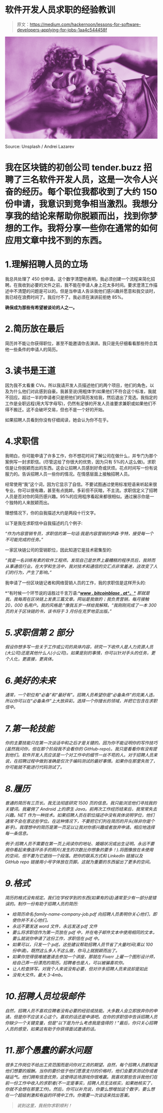 # 软件开发人员求职的经验教训

> 原文：<https://medium.com/hackernoon/lessons-for-software-developers-applying-for-jobs-1aa4c544458f>

![](img/8e9c6ab9e68cb345b8175db6f5179962.png)

Source: Unsplash / Andrei Lazarev

# 我在区块链的初创公司 tender.buzz 招聘了三名软件开发人员，这是一次令人兴奋的经历。每个职位我都收到了大约 150 份申请，我意识到竞争相当激烈。我想分享我的结论来帮助你脱颖而出，找到你梦想的工作。我将分享一些你在通常的如何应用文章中找不到的东西。

# 1.理解招聘人员的立场

我总共处理了 450 份申请。这个数字清楚地表明，我必须创建一个流程来简化招聘。在我收到必要的文件之前，我不能在申请人身上花太多时间。要求澄清工作描述中不清楚的问题是可以的。但是当申请人告诉我他们感兴趣并愿意和我交谈时，我已经在浪费时间了。我应付不了。我必须在演讲前拒绝 85%。

**确保成为那些有希望被谈论的人之一。**

# 2.简历放在最后

简历并不能让你获得职位，甚至不能邀请你去演讲。我只是先仔细看看那些符合其他一些条件的申请人的简历。

# 3.读书是王道

因为我不太看重 CVs，所以我请开发人员描述他们的两个项目，他们的角色，以及为什么他们对此感到自豪。我甚至说(用粗体字)如果他们不符合这个标准，我就不回应。超过一半的申请者只是把他们的简历发给我，然后退出了竞选。我指定的工作是全职远程(用大写字母写)，仍然有足够的开发人员谁要求兼职或如果他们不得不搬迁。这不会破坏交易，但也不是一个好的开始。

如果招聘人员看到你没有仔细阅读，她会认为你不在乎。

# 4.求职信

我明白，你可能申请了许多工作，你不想花时间了解公司在做什么，并专门为那个案例写一封求职信。(尽管这给了你很大的优势，因为只有 5%的人这么做)。求职信是让你脱颖而出的东西。这会让招聘人员感到好奇或厌烦。花点时间写一份有说服力的。告诉招聘人员一些你的情况。在情感层面上接触招聘人员。

经常使用“我”这个词，因为它显示了自信。不要试图通过使用标准短语来听起来很专业。你可以很有趣，甚至有点挑衅。多彩但不灰暗，不主流。求职信定义了招聘人员是否对你的简历感兴趣。95%的应用程序看起来都很相似。通过展示你是一个独特的人来脱颖而出。

理想情况下，你的自我描述大约是两段十行文字。

以下是我在求职信中自我描述的几个例子:

*“作为内容营销专员，求职信的第一句话:我是内容营销的伊森·亨特，接受每一个不可能完成的任务。”*

一家区块链公司的营销职位，因此知道它是技术密集型的:

*“我是一名训练有素的软件工程师。发现自己是世界上最糟糕的程序员后，我转而从事通信行业。在大学和生活中，我对技术和通信的交汇点非常着迷，这改变了人们的行为，产生了影响。”*

我申请了一份区块链记者和网络营销人员的工作，我的求职信是这样开头的:

*“有时候一个环节说的话胜过千言万语:**[***www . bitcoinblase . at****。*](http://www.bitcoinblase.at./) *那就是我。我每周在区块链上发表三篇文章。网站是我做的；我负责营销，每月接触 20，000 名用户。我的风格是:“像我五岁一样给我解释。“我刚刚完成了一本 300 页的关于区块链的书，该书将于 3 月份在克罗地亚出版。”**

# *5.求职信第 2 部分*

*假设你想多写一些关于工作或公司的具体内容，研究一下收件人是人力资源人员(大公司)还是其他什么人(小公司)。如果是别的事情，你可以针对手头的任务，更个人化，更直接，更具体。*

# *6.美好的未来*

*通常，一个职位有“必备”和“最好有”。招聘人员希望你是“必备条件”的完美人选，所以你可以在“必备条件”上大放异彩。选择一个你擅长的领域，并把它包含在求职信中。*

# *7.第一轮技能*

*你的主要技能只在第一次谈话中和之后才是关键的。因为你不能证明你的写作技巧(虽然我问你，但在那个阶段我不会看你的 GitHub-repo)。我只是看看你有没有提到他们。软件开发人员应该是一个对工作中的细节一丝不苟的人。对于招聘人员来说，在招聘过程中做到准确是仅次于编码测试的最好事情。如果你在那里失败了，你可能就不能进行代码测试了。*

# *8.履历*

*普通的简历有三页长。我无法彻底研究 1500 页的信息。我只能浏览他们寻找我的关键词。我雇佣了 Android 上的原生 Java。前两次工作经历结束后，我常常失去兴趣。NET 作为一种技术。如果招聘人员在职位描述中没有具体说明学位，他们通常不会在意这些学位。在这种情况下，不要把它们列在简历的开头(除非你是个新手)。我理想中的简历是第一页足以让我对你感兴趣或者放弃申请。相应地选择每一条信息。*

*例子:招聘人员不需要在第一页上阅读你的地址、婚姻状况或出生证明。永远不要用你看起来像连环杀手的照片(发生的次数比你想象的要多！).将图像放在未使用的空间，但不要为它遮挡一个段落。把你的联系方式和 LinkedIn 链接以及 GitHub repo 链接用小号字体放在页脚。这就为重要的东西留出了更多的空间。*

# *9.格式*

*简历的格式没有规定。我们在学校学到的东西(如果有的话)通常至少有一部分是错误的。制作一份有助于招聘人员的简历:*

*   *给简历命名:family-name-company-job.pdf 向招聘人员表明你关心他们，即使你并不关心他们。*
*   *永远不要发送 word 文件，永远发送 pdf 文件*
*   *要么将求职信作为第一页放在 pdf 中，并在电子邮件文本中使用相同的文本，要么就说你申请了这份工作，求职信在 pdf 中。*
*   *如果可以，只发一个 pdf。这些建议帮助招聘人员节省了大量时间(乘以 100 份申请)。既然这么多人不这么做，你马上就脱颖而出了。*
*   *如果你觉得很难被邀请去参加一个讲座，那就在 Fiverr 上雇一个图形设计师，给自己弄一份漂亮的简历。招聘者也是人，可以被骗喜欢你。*
*   *让人检查拼写。对我个人来说没有必要，但对许多招聘人员来说却是如此*
*   *没有大文件。最大 3-4mb。*

# *10.招聘人员垃圾邮件*

*自然，招聘人员不喜欢应聘者没有必要的经验或技能。大多数人会立即放弃你的申请。但是你不应该关心这个。喜欢的话还是申请吧。在你的求职信中告诉招聘人员你缺少一个关键变量，但是“以下是为什么考虑我是值得的！”最后，你只关心招聘人员的感受，如果这有助于你获得面试邀请的话。*

# *11.那个愚蠢的薪水问题*

*很多工作岗位不给出工资范围而是问你对工资的期望。自然，每个招聘人员都知道他们想要的报酬。当你的要价低于他们愿意支付的价格时，他们会要求测试你或者碰运气。他们拥有信息优势，这使得这场游戏你很难赢。我喜欢那些告诉我他们在前一份工作中收入的求职者(不一定是事实，招聘人员无法核实，如果她核实了，你就不会想在那里工作)。然后，你可以补充说，你要么想增加这个数字，要么想在一个超级刺激和有益的环境中工作。你需要一次谈话来找出答案。*

> *说到这里，我祝你求职顺利！*